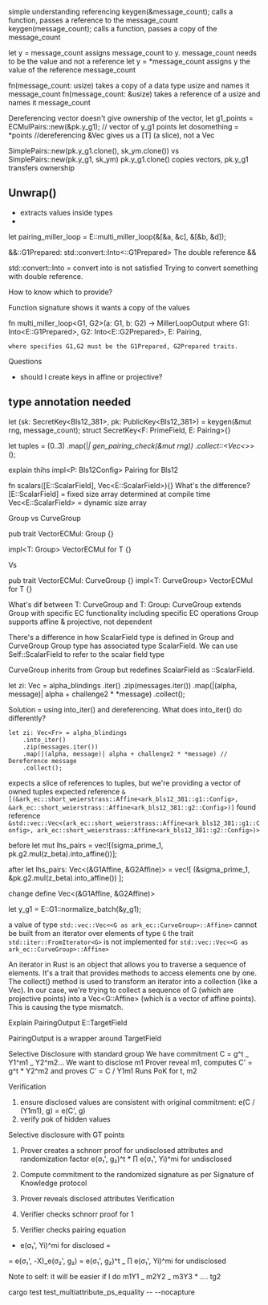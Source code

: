 simple understanding referencing
keygen(&message_count); calls a function, passes a reference to the message_count
keygen(message_count); calls a function, passes a copy of the message_count

let y = message_count assigns message_count to y. message_count needs to be the value and not a reference
let y = \*message_count assigns y the value of the reference message_count

fn(message_count: usize) takes a copy of a data type usize and names it message_count
fn(message_count: &usize) takes a reference of a usize and names it message_count

Dereferencing vector doesn't give ownership of the vector,
let g1_points = ECMulPairs::new(&pk.y_g1); // vector of y_g1 points
let dosomething = \*points //dereferencing &Vec<T> gives us a [T] (a slice), not a Vec<T>

SimplePairs::new(pk.y_g1.clone(), sk_ym.clone()) vs SimplePairs::new(pk.y_g1, sk_ym)
pk.y_g1.clone() copies vectors, pk.y_g1 transfers ownership

## Unwrap()

- extracts values inside types
-

let pairing_miller_loop = E::multi_miller_loop(&[&a, &c], &[&b, &d]);

&&<E as ark_ec::pairing::Pairing>::G1Prepared: std::convert::Into<<E as ark_ec::pairing::Pairing>::G1Prepared>
The double reference &&

std::convert::Into = convert into is not satisfied
Trying to convert something with double reference.

How to know which to provide?

Function signature shows it wants a copy of the values

fn multi_miller_loop<G1, G2>(a: G1, b: G2) -> MillerLoopOutput<E>
where
G1: Into<E::G1Prepared>,
G2: Into<E::G2Prepared>,
E: Pairing,

    where specifies G1,G2 must be the G1Prepared, G2Prepared traits.

Questions

- should I create keys in affine or projective?

## type annotation needed

let (sk: SecretKey<Bls12_381>, pk: PublicKey<Bls12_381>) = keygen(&mut rng, message_count);
struct SecretKey<F: PrimeField, E: Pairing>{}

let tuples = (0..3)
.map(|_| gen_pairing_check(&mut rng))
.collect::<Vec<_>>();

explain thihs
impl<P: Bls12Config> Pairing for Bls12<P>

fn scalars([E::ScalarField], Vec<E::ScalarField>){}
What's the difference?
[E::ScalarField] = fixed size array determined at compile time
Vec<E::ScalarField> = dynamic size array

Group vs CurveGroup

pub trait VectorECMul: Group {}

impl<T: Group> VectorECMul for T {}

Vs

pub trait VectorECMul: CurveGroup {}
impl<T: CurveGroup> VectorECMul for T {}

What's dif between T: CurveGroup and T: Group:
CurveGroup extends Group with specific EC functionality including specific EC operations
Group supports affine & projective, not dependent

There's a difference in how ScalarField type is defined in Group and CurveGroup
Group type has associated type ScalarField. We can use Self::ScalarField to refer to the scalar field type

CurveGroup inherits from Group but redefines ScalarField as <Self as Group>::ScalarField.

let zi: Vec<Fr> = alpha_blindings
.iter()
.zip(messages.iter())
.map(|(alpha, message)| alpha + challenge2 \* \*message)
.collect();

Solution = using into_iter() and dereferencing.
What does into_iter() do differently?

    let zi: Vec<Fr> = alpha_blindings
        .into_iter()
        .zip(messages.iter())
        .map(|(alpha, message)| alpha + challenge2 * *message) // Dereference message
        .collect();

expects a slice of references to tuples, but we're providing a vector of owned tuples
expected reference `&[(&ark_ec::short_weierstrass::Affine<ark_bls12_381::g1::Config>, &ark_ec::short_weierstrass::Affine<ark_bls12_381::g2::Config>)]`
found reference `&std::vec::Vec<(ark_ec::short_weierstrass::Affine<ark_bls12_381::g1::Config>, ark_ec::short_weierstrass::Affine<ark_bls12_381::g2::Config>)>`

before
let mut lhs_pairs = vec![(sigma_prime_1, pk.g2.mul(z_beta).into_affine())];

after
let lhs_pairs: Vec<(&G1Affine, &G2Affine)> = vec![
    (&sigma_prime_1, &pk.g2.mul(z_beta).into_affine())
];

change
define Vec<(&G1Affine, &G2Affine)>

let y_g1 = E::G1::normalize_batch(&y_g1);

a value of type `std::vec::Vec<<G as ark_ec::CurveGroup>::Affine>` cannot be built from an iterator over elements of type `G`
the trait `std::iter::FromIterator<G>` is not implemented for `std::vec::Vec<<G as ark_ec::CurveGroup>::Affine>`

An iterator in Rust is an object that allows you to traverse a sequence of elements. It's a trait that provides methods to access elements one by one.
The collect() method is used to transform an iterator into a collection (like a Vec).
In our case, we're trying to collect a sequence of G (which are projective points) into a Vec<G::Affine> (which is a vector of affine points). This is causing the type mismatch.

Explain
PairingOutput<E>
E::TargetField

PairingOutput is a wrapper around TargetField

Selective Disclosure with standard group
We have commitment C = g^t _ Y1^m1 _ Y2^m2...
We want to disclose m1
Prover reveal m1, computes C' = g^t \* Y2^m2 and proves C' = C / Y1m1
Runs PoK for t, m2

Verification

1. ensure disclosed values are consistent with original commitment: e(C / (Y1m1), g) = e(C', g)
2. verify pok of hidden values

Selective disclosure with GT points

1. Prover creates a schnorr proof for undisclosed attributes and randomization factor
   e(σ₁', g₂)^t \* ∏ e(σ₁', Yi)^mi for undisclosed

2. Compute commitment to the randomized signature as per Signature of Knowledge protocol
3. Prover reveals disclosed attributes
   Verification
4. Verifier checks schnorr proof for 1
5. Verifier checks pairing equation

- e(σ₁', Yi)^mi for disclosed =

=
e(σ₁', -X)_e(σ₂', g₂) = e(σ₁', g₂)^t _ ∏ e(σ₁', Yi)^mi for undisclosed

Note to self: it will be easier if I do m1Y1 _ m2Y2 _ m3Y3 \* .... tg2

cargo test test_multiattribute_ps_equality -- --nocapture
